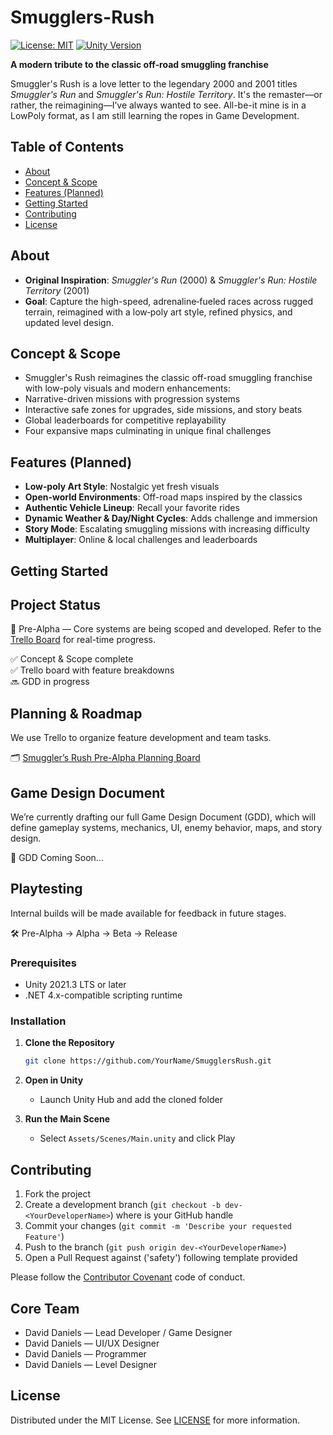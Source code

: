 # Smugglers-Rush

[![License: MIT](https://img.shields.io/badge/License-MIT-yellow.svg)](LICENSE)
[![Unity Version](https://img.shields.io/badge/Unity-2021.3%20LTS-blue)](https://unity.com/releases/editor/whats-new/2021.3.0)

**A modern tribute to the classic off‑road smuggling franchise**

Smuggler's Rush is a love letter to the legendary 2000 and 2001 titles *Smuggler's Run* and *Smuggler's Run: Hostile Territory*. It's the remaster—or rather, the reimagining—I’ve always wanted to see. All-be-it mine is in a LowPoly format, as I am still learning the ropes in Game Development.

## Table of Contents

* [About](#about)
* [Concept & Scope](#concept-&-scope)
* [Features (Planned)](#features-planned)
* [Getting Started](#getting-started)
* [Contributing](#contributing)
* [License](#license)

## About

* **Original Inspiration**: *Smuggler's Run* (2000) & *Smuggler's Run: Hostile Territory* (2001)
* **Goal**: Capture the high-speed, adrenaline‑fueled races across rugged terrain, reimagined with a low‑poly art style, refined physics, and updated level design.

## Concept & Scope
* Smuggler's Rush reimagines the classic off-road smuggling franchise with low-poly visuals and modern enhancements:
* Narrative-driven missions with progression systems
* Interactive safe zones for upgrades, side missions, and story beats
* Global leaderboards for competitive replayability
* Four expansive maps culminating in unique final challenges

## Features (Planned)

* **Low‑poly Art Style**: Nostalgic yet fresh visuals
* **Open-world Environments**: Off-road maps inspired by the classics
* **Authentic Vehicle Lineup**: Recall your favorite rides
* **Dynamic Weather & Day/Night Cycles**: Adds challenge and immersion
* **Story Mode**: Escalating smuggling missions with increasing difficulty
* **Multiplayer**: Online & local challenges and leaderboards

## Getting Started

## Project Status

🚧 Pre-Alpha — Core systems are being scoped and developed. Refer to the [Trello Board](https://trello.com/your-trello-link-here) for real-time progress.

✅ Concept & Scope complete  
✅ Trello board with feature breakdowns  
🔜 GDD in progress  

## Planning & Roadmap

We use Trello to organize feature development and team tasks.

🗂 [Smuggler’s Rush Pre-Alpha Planning Board](https://trello.com/your-trello-link-here)

## Game Design Document

We’re currently drafting our full Game Design Document (GDD), which will define gameplay systems, mechanics, UI, enemy behavior, maps, and story design.

📄 GDD Coming Soon...

## Playtesting

Internal builds will be made available for feedback in future stages.

🛠 Pre-Alpha → Alpha → Beta → Release

### Prerequisites

* Unity 2021.3 LTS or later
* .NET 4.x-compatible scripting runtime

### Installation

1. **Clone the Repository**

   ```bash
   git clone https://github.com/YourName/SmugglersRush.git
   ```
2. **Open in Unity**

   * Launch Unity Hub and add the cloned folder
3. **Run the Main Scene**

   * Select `Assets/Scenes/Main.unity` and click Play

## Contributing

1. Fork the project
2. Create a development branch (`git checkout -b dev-<YourDeveloperName>`) where <YourDeveloperName> is your GitHub handle
3. Commit your changes (`git commit -m 'Describe your requested Feature'`)
4. Push to the branch (`git push origin dev-<YourDeveloperName>`)
5. Open a Pull Request against ('safety') following template provided

Please follow the [Contributor Covenant](https://www.contributor-covenant.org/) code of conduct.

## Core Team

- David Daniels — Lead Developer / Game Designer
- David Daniels — UI/UX Designer
- David Daniels — Programmer
- David Daniels — Level Designer

## License

Distributed under the MIT License. See [LICENSE](LICENSE) for more information.

